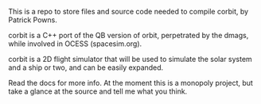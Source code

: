 This is a repo to store files and source code needed to compile corbit, by Patrick Powns.

corbit is a C++ port of the QB version of orbit, perpetrated by the dmags, while involved in OCESS (spacesim.org).

corbit is a 2D flight simulator that will be used to simulate the solar system and a ship or two, and can be easily expanded.

Read the docs for more info. At the moment this is a monopoly project, but take a glance at the source and tell me what you think.